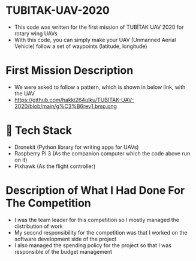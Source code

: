 # TUBITAK-UAV-2020
* This code was written for the first mission of TUBİTAK UAV 2020 for rotary wing UAVs
* With this code, you can simply make your UAV (Unmanned Aerial Vehicle) follow a set of waypoints (latitude, longitude)

# First Mission Description
 * We were asked to follow a pattern, which is shown in below link, with the UAV
 * https://github.com/hakki264ulku/TUBITAK-UAV-2020/blob/main/g%C3%B6rev1.bmp.png

# 🚀 Tech Stack
* Dronekit (Python library for writing apps for UAVs)
* Raspberry Pi 3 (As the companion computer which the code above run on it)
* Pixhawk (As the flight controller)

# Description of What I Had Done For The Competition
 * I was the team leader for this competition so I mostly managed the distribution of work 
 * My second responsibility for the competition was that I worked on the software development side of the project
 * I also managed the spending policy for the project so that I was responsible of the budget management
 
